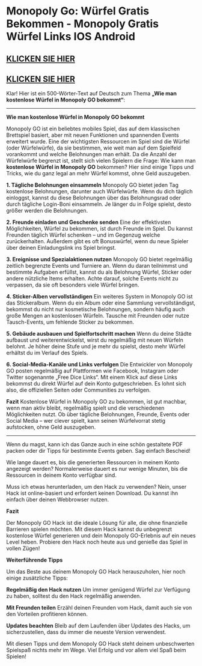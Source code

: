# Monopoly Go: Würfel Gratis Bekommen - Monopoly Gratis Würfel Links IOS Android


## [KLICKEN SIE HIER](https://lookerstudio.google.com/s/vubtIUBp5Lk)
## [KLICKEN SIE HIER](https://lookerstudio.google.com/s/vubtIUBp5Lk)

Klar! Hier ist ein 500-Wörter-Text auf Deutsch zum Thema **„Wie man kostenlose Würfel in Monopoly GO bekommt“**:

---

**Wie man kostenlose Würfel in Monopoly GO bekommt**

Monopoly GO ist ein beliebtes mobiles Spiel, das auf dem klassischen Brettspiel basiert, aber mit neuen Funktionen und spannenden Events erweitert wurde. Eine der wichtigsten Ressourcen im Spiel sind die Würfel (oder Würfelwürfe), da sie bestimmen, wie weit man auf dem Spielfeld vorankommt und welche Belohnungen man erhält. Da die Anzahl der Würfelwürfe begrenzt ist, stellt sich vielen Spielern die Frage: Wie kann man **kostenlose Würfel in Monopoly GO** bekommen? Hier sind einige Tipps und Tricks, wie du ganz legal an mehr Würfel kommst, ohne Geld auszugeben.

**1. Tägliche Belohnungen einsammeln**
Monopoly GO bietet jeden Tag kostenlose Belohnungen, darunter auch Würfelwürfe. Wenn du dich täglich einloggst, kannst du diese Belohnungen über das Belohnungsrad oder durch tägliche Login-Boni einsammeln. Je länger du in Folge spielst, desto größer werden die Belohnungen.

**2. Freunde einladen und Geschenke senden**
Eine der effektivsten Möglichkeiten, Würfel zu bekommen, ist durch Freunde im Spiel. Du kannst Freunden täglich Würfel schenken – und im Gegenzug welche zurückerhalten. Außerdem gibt es oft Bonuswürfel, wenn du neue Spieler über deinen Einladungslink ins Spiel bringst.

**3. Ereignisse und Spezialaktionen nutzen**
Monopoly GO bietet regelmäßig zeitlich begrenzte Events und Turniere an. Wenn du daran teilnimmst und bestimmte Aufgaben erfüllst, kannst du als Belohnung Würfel, Sticker oder andere nützliche Items erhalten. Achte darauf, solche Events nicht zu verpassen, da sie oft besonders viele Würfel bringen.

**4. Sticker-Alben vervollständigen**
Ein weiteres System in Monopoly GO ist das Stickeralbum. Wenn du ein Album oder eine Sammlung vervollständigst, bekommst du nicht nur kosmetische Belohnungen, sondern häufig auch große Mengen an kostenlosen Würfeln. Tausche mit Freunden oder nutze Tausch-Events, um fehlende Sticker zu bekommen.

**5. Gebäude ausbauen und Spielfortschritt machen**
Wenn du deine Städte aufbaust und weiterentwickelst, wirst du regelmäßig mit neuen Würfeln belohnt. Je höher deine Stufe und je mehr du spielst, desto mehr Würfel erhältst du im Verlauf des Spiels.

**6. Social-Media-Kanäle und Links verfolgen**
Die Entwickler von Monopoly GO posten regelmäßig auf Plattformen wie Facebook, Instagram oder Twitter sogenannte „Free Dice Links“. Mit einem Klick auf diese Links bekommst du direkt Würfel auf dein Konto gutgeschrieben. Es lohnt sich also, die offiziellen Seiten oder Communities zu verfolgen.

**Fazit**
Kostenlose Würfel in Monopoly GO zu bekommen, ist gut machbar, wenn man aktiv bleibt, regelmäßig spielt und die verschiedenen Möglichkeiten nutzt. Ob über tägliche Belohnungen, Freunde, Events oder Social Media – wer clever spielt, kann seinen Würfelvorrat stetig aufstocken, ohne Geld auszugeben.

---

Wenn du magst, kann ich das Ganze auch in eine schön gestaltete PDF packen oder dir Tipps für bestimmte Events geben. Sag einfach Bescheid!


Wie lange dauert es, bis die generierten Ressourcen in meinem Konto angezeigt werden?
Normalerweise dauert es nur wenige Minuten, bis die Ressourcen in deinem Konto verfügbar sind.

Muss ich etwas herunterladen, um den Hack zu verwenden?
Nein, unser Hack ist online-basiert und erfordert keinen Download. Du kannst ihn einfach über deinen Webbrowser nutzen.

**Fazit**

Der Monopoly GO Hack ist die ideale Lösung für alle, die ohne finanzielle Barrieren spielen möchten. Mit diesem Hack kannst du unbegrenzt kostenlose Würfel generieren und dein Monopoly GO-Erlebnis auf ein neues Level heben. Probiere den Hack noch heute aus und genieße das Spiel in vollen Zügen!

**Weiterführende Tipps**

Um das Beste aus deinem Monopoly GO Hack herauszuholen, hier noch einige zusätzliche Tipps:

**Regelmäßig den Hack nutzen**
Um immer genügend Würfel zur Verfügung zu haben, solltest du den Hack regelmäßig anwenden.

**Mit Freunden teilen**
Erzähl deinen Freunden vom Hack, damit auch sie von den Vorteilen profitieren können.

**Updates beachten**
Bleib auf dem Laufenden über Updates des Hacks, um sicherzustellen, dass du immer die neueste Version verwendest.

Mit diesen Tipps und dem Monopoly GO Hack steht deinem unbeschwerten Spielspaß nichts mehr im Wege. Viel Erfolg und vor allem viel Spaß beim Spielen!
